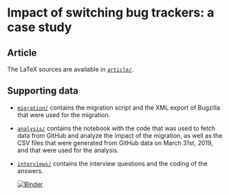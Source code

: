 # Impact of switching bug trackers: a case study #

## Article ##

The LaTeX sources are available in [`article/`](article).

## Supporting data ##

- [`migration/`](migration) contains the migration script and the XML
  export of Bugzilla that were used for the migration.
- [`analysis/`](analysis) contains the notebook with the code that was
  used to fetch data from GitHub and analyze the impact of the
  migration, as well as the CSV files that were generated from GitHub
  data on March 31st, 2019, and that were used for the analysis.
- [`interviews/`](interviews) contains the interview questions and the
  coding of the answers.

  [![Binder](https://mybinder.org/badge_logo.svg)](https://mybinder.org/v2/gh/Zimmi48/impact-of-switching-bug-trackers/master?filepath=analysis%2FGitHub_migration.ipynb)
